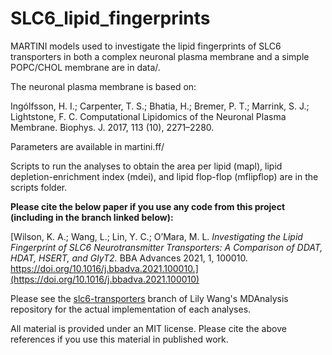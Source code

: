 # SLC6_lipid_fingerprints

MARTINI models used to investigate the lipid fingerprints of
SLC6 transporters in both a complex neuronal plasma membrane and a
simple POPC/CHOL membrane are in data/.

The neuronal plasma membrane is based on:

Ingólfsson, H. I.; Carpenter, T. S.; Bhatia, H.; Bremer, P. T.; Marrink, S. J.; Lightstone, F. C. Computational Lipidomics of the Neuronal Plasma Membrane. Biophys. J. 2017, 113 (10), 2271–2280.

Parameters are available in martini.ff/

Scripts to run the analyses to obtain the area per lipid (mapl),
lipid depletion-enrichment index (mdei),
and lipid flop-flop (mflipflop) are in the scripts folder.

**Please cite the below paper if you use any code from this project (including in the branch linked below):**

[Wilson, K. A.; Wang, L.; Lin, Y. C.; O’Mara, M. L. *Investigating the Lipid Fingerprint of SLC6 Neurotransmitter Transporters: A Comparison of DDAT, HDAT, HSERT, and GlyT2.* BBA Advances 2021, 1, 100010. https://doi.org/10.1016/j.bbadva.2021.100010.](https://doi.org/10.1016/j.bbadva.2021.100010)


Please see the [slc6-transporters](https://github.com/lilyminium/mdanalysis/tree/slc6-transporters/package/MDAnalysis/analysis/leaflets) branch of Lily Wang's MDAnalysis repository
for the actual implementation of each analyses.

All material is provided under an MIT license. Please cite the above references
if you use this material in published work.
